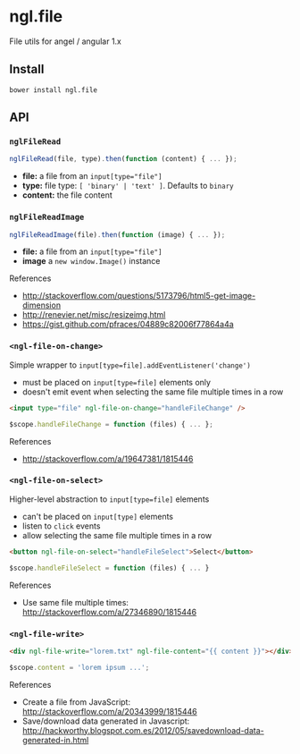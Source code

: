 ngl.file
========

File utils for angel / angular 1.x

Install
-------

    bower install ngl.file

API
---

### `nglFileRead`

```js
nglFileRead(file, type).then(function (content) { ... });
```

  * **file:** a file from an `input[type="file"]`
  * **type:** file type: `[ 'binary' | 'text' ]`. Defaults to `binary`
  * **content:** the file content

### `nglFileReadImage`

```js
nglFileReadImage(file).then(function (image) { ... });
```

  * **file:** a file from an `input[type="file"]`
  * **image** a `new window.Image()` instance

References

  * http://stackoverflow.com/questions/5173796/html5-get-image-dimension
  * http://renevier.net/misc/resizeimg.html
  * https://gist.github.com/pfraces/04889c82006f77864a4a

### `<ngl-file-on-change>`

Simple wrapper to `input[type=file].addEventListener('change')`

  * must be placed on `input[type=file]` elements only
  * doesn't emit event when selecting the same file multiple times in a row

```html
<input type="file" ngl-file-on-change="handleFileChange" />
```

```js
$scope.handleFileChange = function (files) { ... };
```

References

  * http://stackoverflow.com/a/19647381/1815446

### `<ngl-file-on-select>`

Higher-level abstraction to `input[type=file]` elements

  * can't be placed on `input[type]` elements
  * listen to `click` events
  * allow selecting the same file multiple times in a row

```html
<button ngl-file-on-select="handleFileSelect">Select</button>
```

```js
$scope.handleFileSelect = function (files) { ... }
```

References

  * Use same file multiple times: http://stackoverflow.com/a/27346890/1815446

### `<ngl-file-write>`

```html
<div ngl-file-write="lorem.txt" ngl-file-content="{{ content }}"></div>
```

```js
$scope.content = 'lorem ipsum ...';
```

References

  * Create a file from JavaScript: http://stackoverflow.com/a/20343999/1815446
  * Save/download data generated in Javascript: http://hackworthy.blogspot.com.es/2012/05/savedownload-data-generated-in.html
